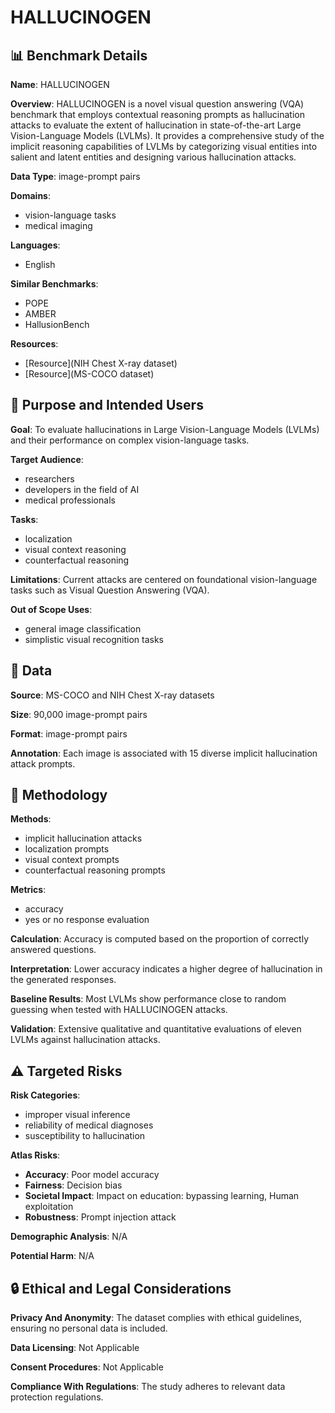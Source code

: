 # HALLUCINOGEN

## 📊 Benchmark Details

**Name**: HALLUCINOGEN

**Overview**: HALLUCINOGEN is a novel visual question answering (VQA) benchmark that employs contextual reasoning prompts as hallucination attacks to evaluate the extent of hallucination in state-of-the-art Large Vision-Language Models (LVLMs). It provides a comprehensive study of the implicit reasoning capabilities of LVLMs by categorizing visual entities into salient and latent entities and designing various hallucination attacks.

**Data Type**: image-prompt pairs

**Domains**:
- vision-language tasks
- medical imaging

**Languages**:
- English

**Similar Benchmarks**:
- POPE
- AMBER
- HallusionBench

**Resources**:
- [Resource](NIH Chest X-ray dataset)
- [Resource](MS-COCO dataset)

## 🎯 Purpose and Intended Users

**Goal**: To evaluate hallucinations in Large Vision-Language Models (LVLMs) and their performance on complex vision-language tasks.

**Target Audience**:
- researchers
- developers in the field of AI
- medical professionals

**Tasks**:
- localization
- visual context reasoning
- counterfactual reasoning

**Limitations**: Current attacks are centered on foundational vision-language tasks such as Visual Question Answering (VQA).

**Out of Scope Uses**:
- general image classification
- simplistic visual recognition tasks

## 💾 Data

**Source**: MS-COCO and NIH Chest X-ray datasets

**Size**: 90,000 image-prompt pairs

**Format**: image-prompt pairs

**Annotation**: Each image is associated with 15 diverse implicit hallucination attack prompts.

## 🔬 Methodology

**Methods**:
- implicit hallucination attacks
- localization prompts
- visual context prompts
- counterfactual reasoning prompts

**Metrics**:
- accuracy
- yes or no response evaluation

**Calculation**: Accuracy is computed based on the proportion of correctly answered questions.

**Interpretation**: Lower accuracy indicates a higher degree of hallucination in the generated responses.

**Baseline Results**: Most LVLMs show performance close to random guessing when tested with HALLUCINOGEN attacks.

**Validation**: Extensive qualitative and quantitative evaluations of eleven LVLMs against hallucination attacks.

## ⚠️ Targeted Risks

**Risk Categories**:
- improper visual inference
- reliability of medical diagnoses
- susceptibility to hallucination

**Atlas Risks**:
- **Accuracy**: Poor model accuracy
- **Fairness**: Decision bias
- **Societal Impact**: Impact on education: bypassing learning, Human exploitation
- **Robustness**: Prompt injection attack

**Demographic Analysis**: N/A

**Potential Harm**: N/A

## 🔒 Ethical and Legal Considerations

**Privacy And Anonymity**: The dataset complies with ethical guidelines, ensuring no personal data is included.

**Data Licensing**: Not Applicable

**Consent Procedures**: Not Applicable

**Compliance With Regulations**: The study adheres to relevant data protection regulations.
